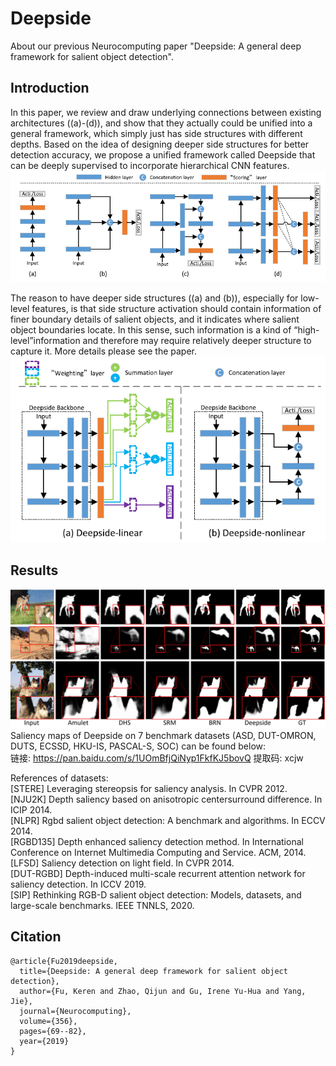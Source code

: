 # Deepside
About our previous Neurocomputing paper "Deepside: A general deep framework for salient object detection".
## Introduction
  In this paper, we review and draw underlying connections between existing architectures ((a)-(d)), and show that they actually could be unified into a general framework, which simply just has side structures with different depths. Based on the idea of designing deeper side structures for better detection accuracy, we propose a unified framework called Deepside that can be deeply supervised to incorporate hierarchical CNN features.  
  ![alt text](ExistingScheme.png)  
  
  The reason to have deeper side structures ((a) and (b)), especially for low-level features, is that side structure activation should contain information of finer boundary details of salient objects, and it indicates where salient object boundaries locate. In this sense, such information is a kind of “high-level”information and therefore may require relatively deeper structure to capture it. More details please see the paper.  
  ![alt text](Deepside.png)  

## Results
![alt text](Examples.png)  
Saliency maps of Deepside on 7 benchmark datasets (ASD, DUT-OMRON, DUTS, ECSSD, HKU-IS, PASCAL-S, SOC) can be found below:  
链接: https://pan.baidu.com/s/1UOmBfjQiNyp1FkfKJ5bovQ 提取码: xcjw  

References of datasets:  
[STERE] Leveraging stereopsis for saliency analysis. In CVPR 2012.  
[NJU2K] Depth saliency based on anisotropic centersurround difference. In ICIP 2014.  
[NLPR] Rgbd salient object detection: A benchmark and algorithms. In ECCV 2014.  
[RGBD135] Depth enhanced saliency detection method. In International Conference on Internet Multimedia Computing and Service. ACM, 2014.  
[LFSD] Saliency detection on light field. In CVPR 2014.  
[DUT-RGBD] Depth-induced multi-scale recurrent attention network for saliency detection. In ICCV 2019.  
[SIP] Rethinking RGB-D salient object detection: Models, datasets, and large-scale benchmarks. IEEE TNNLS, 2020.  

## Citation
    @article{Fu2019deepside,
      title={Deepside: A general deep framework for salient object detection},
      author={Fu, Keren and Zhao, Qijun and Gu, Irene Yu-Hua and Yang, Jie},
      journal={Neurocomputing},
      volume={356},
      pages={69--82},
      year={2019}
    }
